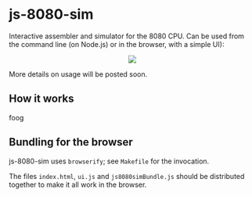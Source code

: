 # js-8080-sim

Interactive assembler and simulator for the 8080 CPU. Can be used from the
command line (on Node.js) or in the browser, with a simple UI):

<p align="center">
  <img src="https://raw.github.com/eliben/js-8080-sim/master/doc/js-sim-screenshot.png">
</p>

More details on usage will be posted soon.

## How it works

foog

## Bundling for the browser

js-8080-sim uses `browserify`; see `Makefile` for the invocation.

The files `index.html`, `ui.js` and `js8080simBundle.js` should be distributed
together to make it all work in the browser.
